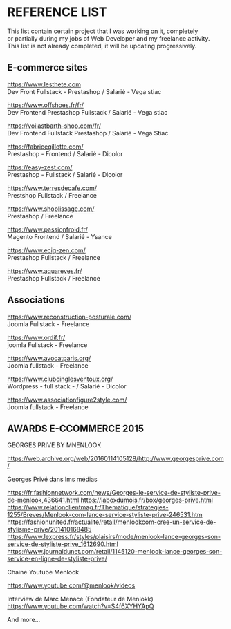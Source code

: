 
# REFERENCE LIST 


This list contain certain project that I was working on it, completely<br>
or partially during my jobs of Web Developer and my freelance activity.<br>
This list is not already completed, it will be updating progressively.



## E-commerce sites

https://www.lesthete.com <br>
Dev Front Fullstack - Prestashop / Salarié - Vega stiac 

https://www.offshoes.fr/fr/ <br>
Dev Frontend Prestashop Fullstack / Salarié - Vega stiac 

https://voilastbarth-shop.com/fr/ <br>
Dev Frontend Fullstack Prestashop / Salarié - Vega Stiac

https://fabricegillotte.com/ <br>
Prestashop - Frontend / Salarié - Dicolor

https://easy-zest.com/ <br>
Prestashop - Fullstack / Salarié - Dicolor

https://www.terresdecafe.com/<br>
Prestshop Fullstack  / Freelance 

https://www.shoplissage.com/<br>
Prestashop / Freelance

https://www.passionfroid.fr/ <br>
Magento  Frontend / Salarié - Ysance

https://www.ecig-zen.com/<br>
Prestashop Fullstack /  Freelance

https://www.aquareves.fr/<br>
Prestashop Fullstack /  Freelance


## Associations 

https://www.reconstruction-posturale.com/ <br>
Joomla Fullstack - Freelance

https://www.ordif.fr/ <br>
joomla Fullstack - Freelance

https://www.avocatparis.org/ <br>
Joomla fullstack - Freelance

https://www.clubcinglesventoux.org/ <br>
Wordpress - full stack - / Salarié - Dicolor 

https://www.associationfigure2style.com/ <br>
Joomla fullstack - Freelance


## AWARDS E-CCOMMERCE 2015

GEORGES PRIVE BY MNENLOOK <br>


https://web.archive.org/web/20160114105128/http://www.georgesprive.com/


Georges Privé dans lms médias <br>


https://fr.fashionnetwork.com/news/Georges-le-service-de-styliste-prive-de-menlook,436641.html
https://laboxdumois.fr/box/georges-prive.html
https://www.relationclientmag.fr/Thematique/strategies-1255/Breves/Menlook-com-lance-service-styliste-prive-246531.htm
https://fashionunited.fr/actualite/retail/menlookcom-cree-un-service-de-stylisme-prive/201410168485
https://www.lexpress.fr/styles/plaisirs/mode/menlook-lance-georges-son-service-de-styliste-prive_1612690.html
https://www.journaldunet.com/retail/1145120-menlook-lance-georges-son-service-en-ligne-de-styliste-prive/

Chaine Youtube Menlook <br>

https://www.youtube.com/@menlook/videos <br>

Interview de Marc Menacé (Fondateur de Menlokk) <br>
https://www.youtube.com/watch?v=S4f6XYHYApQ





And more...

